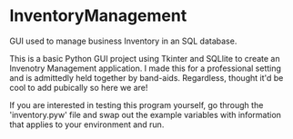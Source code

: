 # InventoryManagement
GUI used to manage business Inventory in an SQL database.

This is a basic Python GUI project using Tkinter and SQLlite to create an Invenotry Management application. I made this for a professional setting
and is admittedly held together by band-aids. Regardless, thought it'd be cool to add pubically so here we are! 

If you are interested in testing this program yourself, go through the 'inventory.pyw' file and swap out the example variables with information that applies to 
your environment and run.
